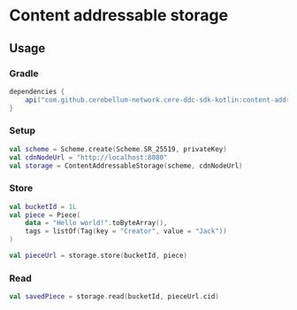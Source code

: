 # Content addressable storage

## Usage

### Gradle

```groovy
dependencies {
    api("com.github.cerebellum-network.cere-ddc-sdk-kotlin:content-addressable-storage:1.1.0.Prototype")
}
```

### Setup

```kotlin
val scheme = Scheme.create(Scheme.SR_25519, privateKey)
val cdnNodeUrl = "http://localhost:8080"
val storage = ContentAddressableStorage(scheme, cdnNodeUrl)
```

### Store

```kotlin
val bucketId = 1L
val piece = Piece(
    data = "Hello world!".toByteArray(),
    tags = listOf(Tag(key = "Creator", value = "Jack"))
)

val pieceUrl = storage.store(bucketId, piece)
```

### Read

```kotlin
val savedPiece = storage.read(bucketId, pieceUrl.cid)
```